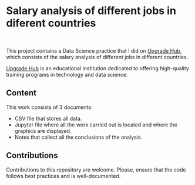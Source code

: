 <h1>Salary analysis of different jobs in diferent countries</h1> </br>

<p>This project contains a Data Science practice that I did on <a href="https://www.upgrade-hub.com/" target=blank>Upgrade Hub,</a> which consists of the salary analysis of different jobs in different countries.</p>

[Upgrade Hub](https://www.upgrade-hub.com/) is an educational institution dedicated to offering high-quality training programs in technology and data science. </br>


## Content
This work consists of 3 documents: </br>
- CSV file that stores all data. </br>
- Jupyter file where all the work carried out is located and where the graphics are displayed. </br>
- Notes that collect all the conclusions of the analysis. </br>


## Contributions

Contributions to this repository are welcome. Please, ensure that the code follows best practices and is well-documented.


